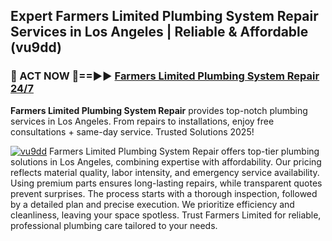## Expert Farmers Limited Plumbing System Repair Services in Los Angeles | Reliable & Affordable (vu9dd)  

<h3>🚿 ACT NOW 🌟==►► <a href="https://tinyurl.com/2ne6vx2x" rel="nofollow">Farmers Limited Plumbing System Repair 24/7</a></h3>

**Farmers Limited Plumbing System Repair** provides top-notch plumbing services in Los Angeles. From repairs to installations, enjoy free consultations + same-day service. Trusted Solutions 2025!

[![vu9dd](https://i.imgur.com/4PFF4AK.jpeg)](https://tinyurl.com/2ne6vx2x)
Farmers Limited Plumbing System Repair offers top-tier plumbing solutions in Los Angeles, combining expertise with affordability. Our pricing reflects material quality, labor intensity, and emergency service availability. Using premium parts ensures long-lasting repairs, while transparent quotes prevent surprises. The process starts with a thorough inspection, followed by a detailed plan and precise execution. We prioritize efficiency and cleanliness, leaving your space spotless. Trust Farmers Limited for reliable, professional plumbing care tailored to your needs.